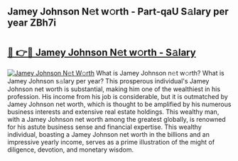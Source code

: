 ## Jamey Johnson N𝚎t w𝚘rth - Part-qaU S𝚊lary per year ZBh7i

# <h2><a href="http://gc0hoxi.nevu.top/?p=Jamey+Johnson">🔗 👉🔴 Jamey Johnson N𝚎t w𝚘rth - S𝚊lary</a></h2>

[![Jamey Johnson N𝚎t W𝚘rth](https://i.imgur.com/Oavwk0R.jpeg)](http://gc0hoxi.nevu.top/?p=Jamey+Johnson)
What is Jamey Johnson n𝚎t w𝚘rth? What is Jamey Johnson s𝚊lary per year?
This prosperous individual's Jamey Johnson net worth is substantial, making him one of the wealthiest in his profession. His income from his job is considerable, but it is outmatched by Jamey Johnson net worth, which is thought to be amplified by his numerous business interests and extensive real estate holdings. This wealthy man, with a Jamey Johnson net worth among the greatest globally, is renowned for his astute business sense and financial expertise. This wealthy individual, boasting a Jamey Johnson net worth in the billions and an impressive yearly income, serves as a prime illustration of the might of diligence, devotion, and monetary wisdom.
